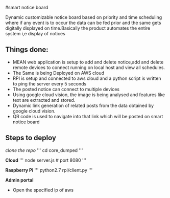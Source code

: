 #smart notice board

Dynamic customizable notice board based on priority and time scheduling where if any event is to occur the data can be fed prior and the same gets digitally displayed on time.Basically the product automates the entire system i,e display of notices

## Things done:
* MEAN web application is setup to add and delete notice,add and delete remote devices to connect running on local host and view all schedules.
* The Same is being Deployed on AWS cloud
* RPI is  setup and connected to aws cloud and a python script is written to ping the server every 5 seconds
* The posted notice can connect to multiple devices
* Using google cloud vision, the image is being analysed and features like text are extracted and stored.
* Dynamic link generation of related posts from the data obtained by google cloud vision.
* QR code is used to navigate into that link which will be posted on smart notice board

## Steps to deploy
*clone the repo*
'''
cd core_dumped
'''

**Cloud**
'''
node server.js                                                # port 8080
'''

**Raspberry Pi**
'''
python2.7 rpi/client.py
'''

**Admin portal**
* Open the specified ip of aws
